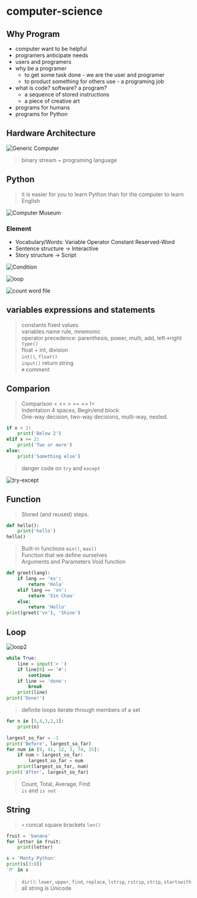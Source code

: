 # computer-science

## Why Program

* computer want to be helpful  
* programers anticipate needs  
* users and programers  
* why be a programer  
  * to get some task done - we are the user and programer  
  * to product something for others use - a programing job  
* what is code? software? a program?  
  * a sequence of stored instructions  
  * a piece of creative art  
* programs for humans  
* programs for Python

## Hardware Architecture

![Generic Computer](generic_computer.png)

> binary stream ~ programing language

## Python

> it is easier for you to learn Python than for the computer to learn English

![Computer Museum](computer_museum.png)

### Element

* Vocabulary/Words: Variable Operator Constant Reserved-Word  
* Sentence structure -> Interactive  
* Story structure -> Script

![Condition](condition.png)

![loop](loop.png)

![count word file](count_word_file.png)

## variables expressions and statements

> constants fixed values  
> variables name rule, mnemonic  
> operator precedence: parenthesis, power, multi, add, left->right  
> `type()`  
> float + int, division  
> `int()`, `float()`  
> `input()` return string  
> `#` comment

## Comparion

> Comparison < <= > >= == !=  
> Indentation 4 spaces, Begin/end block  
> One-way decision, two-way decisions, multi-way, nested.  

```py
if x < 2:
    print('Below 2')
elif x >= 2:
    print('Two or more')
else:
    print('Something else')
```

> danger code on `try` and `except`

![try-except](try_except.png)

## Function

> Stored (and reused) steps.

```py
def hello():
    print('hello')
hello()
```

> Built-in functions `min()`, `max()`  
> Function that we define ourselves  
> Arguments and Parameters
> Void function

```py
def greet(lang):
    if lang == 'es':
        return 'Hola'
    elif lang == 'vn':
        return 'Xin Chao'
    else:
        return 'Hello'
print(greet('vn'), 'Shine')
```

## Loop

![loop2](loop2.png)

```py
while True:
    line = input('> ')
    if line[0] == '#':
        continue
    if line == 'done':
        break
    print(line)
print('Done!')
```

> definite loops iterate through members of a set

```py
for n in [5,4,3,2,1]:
    print(n)
```

```py
largest_so_far = -1
print('Before', largest_so_far)
for num in [9, 41, 12, 3, 74, 15]:
    if num > largest_so_far:
        largest_so_far = num
    print(largest_so_far, num)
print('After', largest_so_far)
```

> Count, Total, Average, Find  
> `is` and `is not`

## String

> `+` concat
> square brackets
> `len()`

```py
fruit = 'banana'
for letter in fruit:
    print(letter)
```

```py
s = 'Monty Python'
print(s[3:8])
'M' in s
```

> `dir()`: `lower`, `upper`, `find`, `replace`, `lstrip`, `rstrip`, `strip`, `startswith`  
> all string is Unicode

